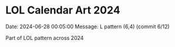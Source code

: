 # LOL Calendar Art 2024

Date: 2024-06-28 00:05:00
Message: L pattern (6,4) (commit 6/12)

Part of LOL pattern across 2024
